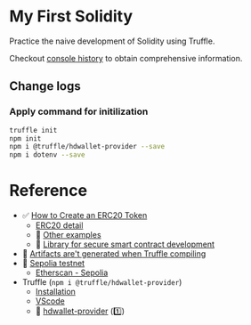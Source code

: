 # My First Solidity

Practice the naive development of Solidity using Truffle.

Checkout [console history](./docs/consoleHistory.md) to obtain comprehensive information.

## Change logs

### Apply command for initilization

```bash
truffle init
npm init
npm i @truffle/hdwallet-provider --save
npm i dotenv --save
```

# Reference

- ✅ [How to Create an ERC20 Token](https://www.toptal.com/ethereum/create-erc20-token-tutorial)
  - [ERC20 detail](https://github.com/ethereum/EIPs/blob/master/EIPS/eip-20.md)
  - 📖 [Other examples](https://solidity-by-example.org/app/erc20/)
  - 📖 [Library for secure smart contract development](https://github.com/OpenZeppelin/openzeppelin-contracts)
- 🫡 [Artifacts are't generated when Truffle compiling](https://ethereum.stackexchange.com/questions/90290/truffle-artifacts-are-not-being-generated-when-compiling)
- 📖 [Sepolia testnet](https://www.alchemy.com/overviews/sepolia-testnet)
  - [Etherscan - Sepolia](https://sepolia.etherscan.io/)
- Truffle (`npm i @truffle/hdwallet-provider`)
  - [Installation](https://trufflesuite.com/docs/truffle/how-to/install/)
  - [VScode](https://trufflesuite.com/docs/vscode-ext/quickstart/)
  - 📖 [hdwallet-provider](https://github.com/trufflesuite/truffle-hdwallet-provider/blob/master/README.md) ([1️⃣](https://ethereum.stackexchange.com/questions/32145/how-to-specify-which-wallet-address-to-deploy-contract-with#:~:text=Here%27s%20an%20example%20where%20the%20mnemonic%20is%20read%20from%20an%20environment%20variable%20and%20the%20provider%20is%20set%20to%20rinkeby%20testnet%3A))
